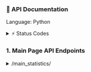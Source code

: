 ### 📖 API Documentation 

Language: Python 




<details>
<summary>⚡ Status Codes</summary> 

| Code | Meaning                  | Usage Example |
|------|--------------------------|---------------|
| 200  | **OK**                   | Successful GET, PUT, or POST request |
| 201  | **Created**              | Resource successfully created (e.g., after POST) |
| 202  | **Accepted**             | Request accepted for processing but not completed yet |
| 204  | **No Content**           | Request succeeded but no content to return (e.g., after DELETE) |
| 400  | **Bad Request**          | Invalid request payload or missing parameters |
| 401  | **Unauthorized**         | Missing or invalid authentication credentials |
| 403  | **Forbidden**            | Authenticated but not allowed to access the resource |
| 404  | **Not Found**            | Requested resource does not exist |
| 409  | **Conflict**             | Resource conflict (e.g., duplicate data) |
| 422  | **Unprocessable Entity** | Validation error in request data |
| 500  | **Internal Server Error**| Generic server-side error |
| 503  | **Service Unavailable**  | Server temporarily down or overloaded |
</details> 

### 1. Main Page API Endpoints

<details>
<summary>/main_statistics/</summary>

### You can add a header

You can add text within a collapsed section.

You can add an image or a code block, too.

```json
{
  "count": 2,
  "items": [
    { "id": 1, "name": "Item A" },
    { "id": 2, "name": "Item B" }
  ]
}
```

</details>
